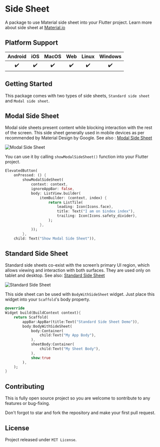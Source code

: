 # Side Sheet

A package to use Material side sheet into your Flutter project.
Learn more about side sheet at [Material.io](https://material.io/components/sheets-side)

## Platform Support

| Android | iOS | MacOS | Web | Linux | Windows |
| :-----: | :-: | :---: | :-: | :---: | :-----: |
|   ✔️    | ✔️  |  ✔️   | ✔️  |  ✔️   |   ✔️    |

## Getting Started

This package comes with two types of side sheets, `Standard side sheet` and `Modal side sheet`.

## Modal Side Sheet

Modal side sheets present content while blocking interaction with the rest of the screen.
This side sheet generally used in mobile devices as per recommended by Material Design by Google.
See also : [Modal Side Sheet](https://material.io/components/sheets-side#modal-side-sheet)

![Modal Side Sheet](https://lh3.googleusercontent.com/c6-TFu796SV5GzwB0VCeeTQQ4jaaKsCwfJREZPX3tCDHS56cjFjwazWks7TTRnFNyfxNl7RhBtOTx0Hxw-GnG9nnWFGq-e0vqhRSC0M=w1064-v0)

You can use it by calling `showModalSideSheet()` function into your Flutter project.

```dart
ElevatedButton(
    onPressed: () {
        showModalSideSheet(
            context: context,
            ignoreAppBar: false,
            body: ListView.builder(
                itemBuilder: (context, index) {
                    return ListTile(
                        leading: Icon(Icons.face),
                        title: Text("I am on $index index"),
                        trailing: Icon(Icons.safety_divider),
                    );
                },
            ));
        },
    child: Text("Show Modal Side Sheet")),
```

## Standard Side Sheet

Standard side sheets co-exist with the screen’s primary UI region, which allows viewing and interaction with both surfaces. They are used only on tablet and desktop.
See also: [Standard Side Sheet](https://material.io/components/sheets-side#standard-side-sheet)

![Standard Side Sheet](https://lh3.googleusercontent.com/EKjdlNMWlftW4M9dFBi1HsSTvS1rWMmFKb3UaXbsv3PAmHEeCdO00HPTOBcsIXc7zZ_DEPYr_Jk9PkN9TqUeTEXWTDzbNlx-su4kLSY=w1064-v0)

This side sheet can be used with `BodyWithSideSheet` widget.
Just place this widget into your `Scaffold`'s body property.

```dart
@override
Widget build(BuildContext context){
    return Scaffold(
        appBar:AppBar(title:Text("Standard Side Sheet Demo")),
        body:BodyWithSideSheet(
            body:Container(
                child:Text("My App Body"),
            ),
            sheetBody:Container(
                child:Text("My Sheet Body"),
            ),
            show:true
        ),
    );
}
```

## Contributing

This is fully open source project so you are welcome to sontribute to any features or bug-fixing.

Don't forgot to star and fork the repository and make your first pull request.

## License

Project released under `MIT License`.
